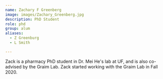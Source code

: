 ```yaml
---
name: Zachary F Greenberg
image: images/Zachary_Greenberg.jpg
description: PhD Student
role: phd
group: alum
aliases:
  - Z Greenburg
  - L Smith

---
```


Zack is a pharmacy PhD student in Dr. Mei He's lab at UF, and is also co-advised by the Graim Lab. Zack started working with the Graim Lab in Fall 2020.
